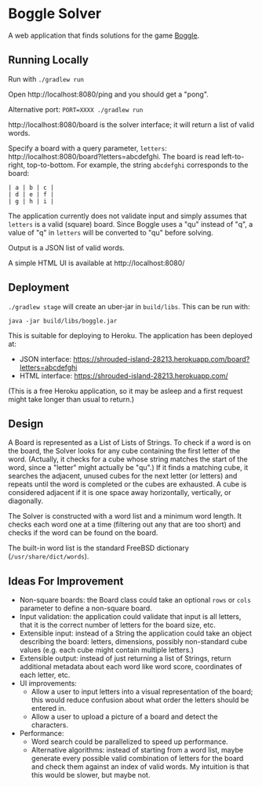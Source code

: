 # Boggle Solver

A web application that finds solutions for the game [Boggle](https://en.wikipedia.org/wiki/Boggle).

## Running Locally

Run with `./gradlew run`

Open http://localhost:8080/ping and you should get a "pong".

Alternative port: `PORT=XXXX ./gradlew run`

http://localhost:8080/board is the solver interface; it will return a list of valid words.

Specify a board with a query parameter, `letters`:
http://localhost:8080/board?letters=abcdefghi. The board is read left-to-right, top-to-bottom.
For example, the string `abcdefghi` corresponds to the board:

    | a | b | c |
    | d | e | f |
    | g | h | i |

The application currently does not validate input and simply assumes that `letters` is a valid
(square) board. Since Boggle uses a "qu" instead of "q", a value of "q" in `letters` will be
converted to "qu" before solving.

Output is a JSON list of valid words.

A simple HTML UI is available at http://localhost:8080/

## Deployment

`./gradlew stage` will create an uber-jar in `build/libs`. This can be run with:

    java -jar build/libs/boggle.jar

This is suitable for deploying to Heroku. The application has been deployed at:

* JSON interface: https://shrouded-island-28213.herokuapp.com/board?letters=abcdefghi
* HTML interface: https://shrouded-island-28213.herokuapp.com/

(This is a free Heroku application, so it may be asleep and a first request might take longer than
usual to return.)

## Design

A Board is represented as a List of Lists of Strings. To check if a word is on the board, the
Solver looks for any cube containing the first letter of the word. (Actually, it checks for a cube
whose string matches the start of the word, since a "letter" might actually be "qu".) If it finds
a matching cube, it searches the adjacent, unused cubes for the next letter (or letters) and
repeats until the word is completed or the cubes are exhausted. A cube is considered adjacent if it
is one space away horizontally, vertically, or diagonally.

The Solver is constructed with a word list and a minimum word length. It checks each word one at a
time (filtering out any that are too short) and checks if the word can be found on the board.

The built-in word list is the standard FreeBSD dictionary (`/usr/share/dict/words`).

## Ideas For Improvement

* Non-square boards: the Board class could take an optional `rows` or `cols` parameter to define a
  non-square board.
* Input validation: the application could validate that input is all letters, that it is the
  correct number of letters for the board size, etc.
* Extensible input: instead of a String the application could take an object describing the board:
  letters, dimensions, possibly non-standard cube values (e.g. each cube might contain multiple
  letters.)
* Extensible output: instead of just returning a list of Strings, return additional metadata about
  each word like word score, coordinates of each letter, etc.
* UI improvements:
    * Allow a user to input letters into a visual representation of the board; this would reduce
    confusion about what order the letters should be entered in.
    * Allow a user to upload a picture of a board and detect the characters.
* Performance:
    * Word search could be parallelized to speed up performance.
    * Alternative algorithms: instead of starting from a word list, maybe generate every possible
      valid combination of letters for the board and check them against an index of valid words.
      My intuition is that this would be slower, but maybe not.